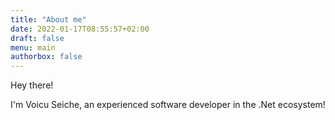```yaml
---
title: "About me"
date: 2022-01-17T08:55:57+02:00
draft: false
menu: main
authorbox: false
---
```


Hey there!

I'm Voicu Seiche, an experienced software developer in the .Net ecosystem!

